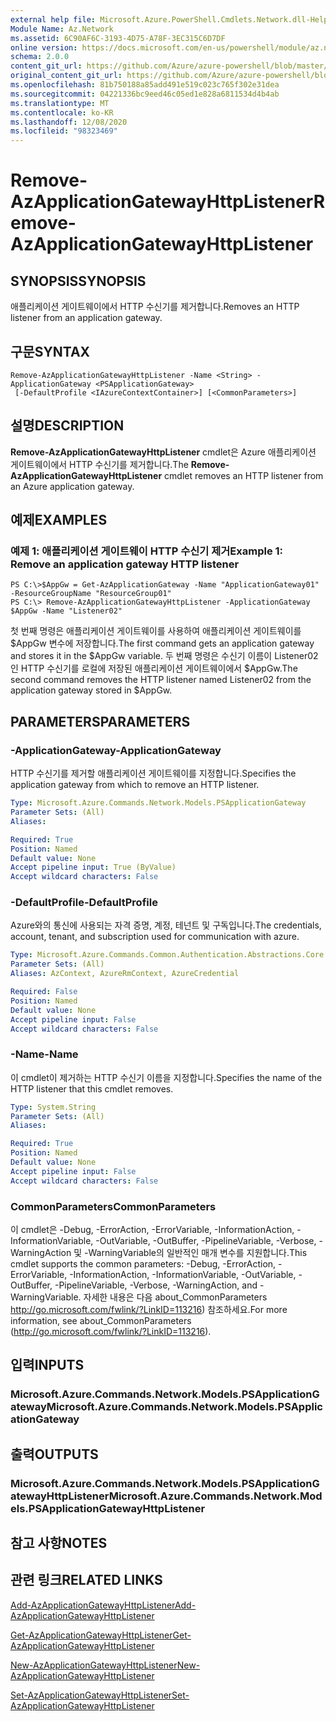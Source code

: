 ```yaml
---
external help file: Microsoft.Azure.PowerShell.Cmdlets.Network.dll-Help.xml
Module Name: Az.Network
ms.assetid: 6C90AF6C-3193-4D75-A78F-3EC315C6D7DF
online version: https://docs.microsoft.com/en-us/powershell/module/az.network/remove-azapplicationgatewayhttplistener
schema: 2.0.0
content_git_url: https://github.com/Azure/azure-powershell/blob/master/src/Network/Network/help/Remove-AzApplicationGatewayHttpListener.md
original_content_git_url: https://github.com/Azure/azure-powershell/blob/master/src/Network/Network/help/Remove-AzApplicationGatewayHttpListener.md
ms.openlocfilehash: 81b750188a85add491e519c023c765f302e31dea
ms.sourcegitcommit: 04221336bc9eed46c05ed1e828a6811534d4b4ab
ms.translationtype: MT
ms.contentlocale: ko-KR
ms.lasthandoff: 12/08/2020
ms.locfileid: "98323469"
---
```

# <span data-ttu-id="fd4bd-101">Remove-AzApplicationGatewayHttpListener</span><span class="sxs-lookup"><span data-stu-id="fd4bd-101">Remove-AzApplicationGatewayHttpListener</span></span>

## <span data-ttu-id="fd4bd-102">SYNOPSIS</span><span class="sxs-lookup"><span data-stu-id="fd4bd-102">SYNOPSIS</span></span>
<span data-ttu-id="fd4bd-103">애플리케이션 게이트웨이에서 HTTP 수신기를 제거합니다.</span><span class="sxs-lookup"><span data-stu-id="fd4bd-103">Removes an HTTP listener from an application gateway.</span></span>

## <span data-ttu-id="fd4bd-104">구문</span><span class="sxs-lookup"><span data-stu-id="fd4bd-104">SYNTAX</span></span>

```
Remove-AzApplicationGatewayHttpListener -Name <String> -ApplicationGateway <PSApplicationGateway>
 [-DefaultProfile <IAzureContextContainer>] [<CommonParameters>]
```

## <span data-ttu-id="fd4bd-105">설명</span><span class="sxs-lookup"><span data-stu-id="fd4bd-105">DESCRIPTION</span></span>
<span data-ttu-id="fd4bd-106">**Remove-AzApplicationGatewayHttpListener** cmdlet은 Azure 애플리케이션 게이트웨이에서 HTTP 수신기를 제거합니다.</span><span class="sxs-lookup"><span data-stu-id="fd4bd-106">The **Remove-AzApplicationGatewayHttpListener** cmdlet removes an HTTP listener from an Azure application gateway.</span></span>

## <span data-ttu-id="fd4bd-107">예제</span><span class="sxs-lookup"><span data-stu-id="fd4bd-107">EXAMPLES</span></span>

### <span data-ttu-id="fd4bd-108">예제 1: 애플리케이션 게이트웨이 HTTP 수신기 제거</span><span class="sxs-lookup"><span data-stu-id="fd4bd-108">Example 1: Remove an application gateway HTTP listener</span></span>
```
PS C:\>$AppGw = Get-AzApplicationGateway -Name "ApplicationGateway01" -ResourceGroupName "ResourceGroup01"
PS C:\> Remove-AzApplicationGatewayHttpListener -ApplicationGateway $AppGw -Name "Listener02"
```

<span data-ttu-id="fd4bd-109">첫 번째 명령은 애플리케이션 게이트웨이를 사용하여 애플리케이션 게이트웨이를 $AppGw 변수에 저장합니다.</span><span class="sxs-lookup"><span data-stu-id="fd4bd-109">The first command gets an application gateway and stores it in the $AppGw variable.</span></span>
<span data-ttu-id="fd4bd-110">두 번째 명령은 수신기 이름이 Listener02인 HTTP 수신기를 로컬에 저장된 애플리케이션 게이트웨이에서 $AppGw.</span><span class="sxs-lookup"><span data-stu-id="fd4bd-110">The second command removes the HTTP listener named Listener02 from the application gateway stored in $AppGw.</span></span>

## <span data-ttu-id="fd4bd-111">PARAMETERS</span><span class="sxs-lookup"><span data-stu-id="fd4bd-111">PARAMETERS</span></span>

### <span data-ttu-id="fd4bd-112">-ApplicationGateway</span><span class="sxs-lookup"><span data-stu-id="fd4bd-112">-ApplicationGateway</span></span>
<span data-ttu-id="fd4bd-113">HTTP 수신기를 제거할 애플리케이션 게이트웨이를 지정합니다.</span><span class="sxs-lookup"><span data-stu-id="fd4bd-113">Specifies the application gateway from which to remove an HTTP listener.</span></span>

```yaml
Type: Microsoft.Azure.Commands.Network.Models.PSApplicationGateway
Parameter Sets: (All)
Aliases:

Required: True
Position: Named
Default value: None
Accept pipeline input: True (ByValue)
Accept wildcard characters: False
```

### <span data-ttu-id="fd4bd-114">-DefaultProfile</span><span class="sxs-lookup"><span data-stu-id="fd4bd-114">-DefaultProfile</span></span>
<span data-ttu-id="fd4bd-115">Azure와의 통신에 사용되는 자격 증명, 계정, 테넌트 및 구독입니다.</span><span class="sxs-lookup"><span data-stu-id="fd4bd-115">The credentials, account, tenant, and subscription used for communication with azure.</span></span>

```yaml
Type: Microsoft.Azure.Commands.Common.Authentication.Abstractions.Core.IAzureContextContainer
Parameter Sets: (All)
Aliases: AzContext, AzureRmContext, AzureCredential

Required: False
Position: Named
Default value: None
Accept pipeline input: False
Accept wildcard characters: False
```

### <span data-ttu-id="fd4bd-116">-Name</span><span class="sxs-lookup"><span data-stu-id="fd4bd-116">-Name</span></span>
<span data-ttu-id="fd4bd-117">이 cmdlet이 제거하는 HTTP 수신기 이름을 지정합니다.</span><span class="sxs-lookup"><span data-stu-id="fd4bd-117">Specifies the name of the HTTP listener that this cmdlet removes.</span></span>

```yaml
Type: System.String
Parameter Sets: (All)
Aliases:

Required: True
Position: Named
Default value: None
Accept pipeline input: False
Accept wildcard characters: False
```

### <span data-ttu-id="fd4bd-118">CommonParameters</span><span class="sxs-lookup"><span data-stu-id="fd4bd-118">CommonParameters</span></span>
<span data-ttu-id="fd4bd-119">이 cmdlet은 -Debug, -ErrorAction, -ErrorVariable, -InformationAction, -InformationVariable, -OutVariable, -OutBuffer, -PipelineVariable, -Verbose, -WarningAction 및 -WarningVariable의 일반적인 매개 변수를 지원합니다.</span><span class="sxs-lookup"><span data-stu-id="fd4bd-119">This cmdlet supports the common parameters: -Debug, -ErrorAction, -ErrorVariable, -InformationAction, -InformationVariable, -OutVariable, -OutBuffer, -PipelineVariable, -Verbose, -WarningAction, and -WarningVariable.</span></span> <span data-ttu-id="fd4bd-120">자세한 내용은 다음 about_CommonParameters http://go.microsoft.com/fwlink/?LinkID=113216) 참조하세요.</span><span class="sxs-lookup"><span data-stu-id="fd4bd-120">For more information, see about_CommonParameters (http://go.microsoft.com/fwlink/?LinkID=113216).</span></span>

## <span data-ttu-id="fd4bd-121">입력</span><span class="sxs-lookup"><span data-stu-id="fd4bd-121">INPUTS</span></span>

### <span data-ttu-id="fd4bd-122">Microsoft.Azure.Commands.Network.Models.PSApplicationGateway</span><span class="sxs-lookup"><span data-stu-id="fd4bd-122">Microsoft.Azure.Commands.Network.Models.PSApplicationGateway</span></span>

## <span data-ttu-id="fd4bd-123">출력</span><span class="sxs-lookup"><span data-stu-id="fd4bd-123">OUTPUTS</span></span>

### <span data-ttu-id="fd4bd-124">Microsoft.Azure.Commands.Network.Models.PSApplicationGatewayHttpListener</span><span class="sxs-lookup"><span data-stu-id="fd4bd-124">Microsoft.Azure.Commands.Network.Models.PSApplicationGatewayHttpListener</span></span>

## <span data-ttu-id="fd4bd-125">참고 사항</span><span class="sxs-lookup"><span data-stu-id="fd4bd-125">NOTES</span></span>

## <span data-ttu-id="fd4bd-126">관련 링크</span><span class="sxs-lookup"><span data-stu-id="fd4bd-126">RELATED LINKS</span></span>

[<span data-ttu-id="fd4bd-127">Add-AzApplicationGatewayHttpListener</span><span class="sxs-lookup"><span data-stu-id="fd4bd-127">Add-AzApplicationGatewayHttpListener</span></span>](./Add-AzApplicationGatewayHttpListener.md)

[<span data-ttu-id="fd4bd-128">Get-AzApplicationGatewayHttpListener</span><span class="sxs-lookup"><span data-stu-id="fd4bd-128">Get-AzApplicationGatewayHttpListener</span></span>](./Get-AzApplicationGatewayHttpListener.md)

[<span data-ttu-id="fd4bd-129">New-AzApplicationGatewayHttpListener</span><span class="sxs-lookup"><span data-stu-id="fd4bd-129">New-AzApplicationGatewayHttpListener</span></span>](./New-AzApplicationGatewayHttpListener.md)

[<span data-ttu-id="fd4bd-130">Set-AzApplicationGatewayHttpListener</span><span class="sxs-lookup"><span data-stu-id="fd4bd-130">Set-AzApplicationGatewayHttpListener</span></span>](./Set-AzApplicationGatewayHttpListener.md)


